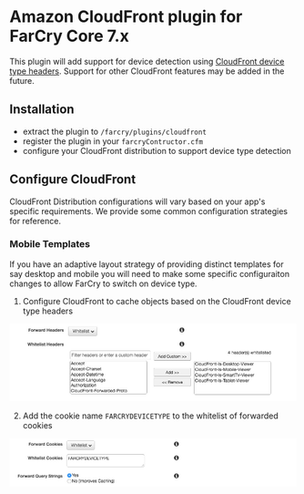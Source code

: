# Amazon CloudFront plugin for FarCry Core 7.x

This plugin will add support for device detection using [CloudFront device type headers](http://docs.aws.amazon.com/AmazonCloudFront/latest/DeveloperGuide/header-caching.html#header-caching-web-device).
Support for other CloudFront features may be added in the future.

## Installation

- extract the plugin to `/farcry/plugins/cloudfront`
- register the plugin in your `farcryContructor.cfm`
- configure your CloudFront distribution to support device type detection

## Configure CloudFront

CloudFront Distribution configurations will vary based on your app's specific requirements.  We provide some common configuration strategies for reference.

### Mobile Templates

If you have an adaptive layout strategy of providing distinct templates for say desktop and mobile you will need to make some specific configuraiton changes to allow FarCry to switch on device type.

1. Configure CloudFront to cache objects based on the CloudFront device type headers

 ![Whitelist device type headers](docs/cf-whitelist-headers.jpg)

2. Add the cookie name `FARCRYDEVICETYPE` to the whitelist of forwarded cookies

 ![Whitelist cookies](docs/cf-whitelist-cookies.jpg)
